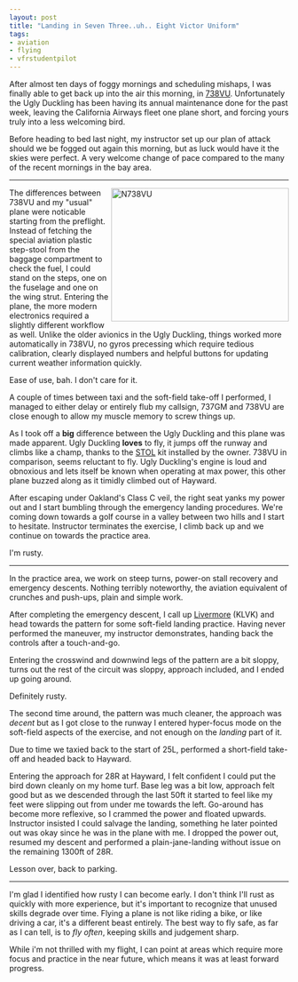 ```yaml
---
layout: post
title: "Landing in Seven Three..uh.. Eight Victor Uniform"
tags:
- aviation
- flying
- vfrstudentpilot
---
```


After almost ten days of foggy mornings and scheduling mishaps, I was finally
able to get back up into the air this morning, in
[738VU](http://www.flickr.com/photos/agentdero/9169914387/). Unfortunately the
Ugly Duckling has been having its annual maintenance done for the past week,
leaving the California Airways fleet one plane short, and forcing yours truly
into a less welcoming bird.


Before heading to bed last night, my instructor set up our plan of attack
should we be fogged out again this morning, but as luck would have it the skies
were perfect. A very welcome change of pace compared to the many of the recent
mornings in the bay area.

---


<a href="http://www.flickr.com/photos/agentdero/9169914387/" title="N738VU by
agentdero, on Flickr"><img
src="http://farm6.staticflickr.com/5452/9169914387_03d53697b6_n.jpg"
width="320" height="240" alt="N738VU" align="right"></a>
The differences between 738VU and my "usual" plane were noticable starting from
the preflight. Instead of fetching the special aviation plastic step-stool from
the baggage compartment to check the fuel, I could stand on the steps, one on
the fuselage and one on the wing strut. Entering the plane, the more modern
electronics required a slightly different workflow as well.  Unlike the older
avionics in the Ugly Duckling, things worked more automatically in 738VU, no
gyros precessing which require tedious calibration, clearly displayed numbers
and helpful buttons for updating current weather information quickly.

Ease of use, bah. I don't care for it.



A couple of times between taxi and the soft-field take-off I performed, I managed
to either delay or entirely flub my callsign, 737GM and 738VU are close enough
to allow my muscle memory to screw things up.

As I took off a **big** difference between the Ugly Duckling and this plane was
made apparent. Ugly Duckling **loves** to fly, it jumps off the runway and
climbs like a champ, thanks to the [STOL](https://en.wikipedia.org/wiki/STOL)
kit installed by the owner. 738VU in comparison, seems reluctant to fly. Ugly
Duckling's engine is loud and obnoxious and lets itself be known when operating
at max power, this other plane buzzed along as it timidly climbed out of
Hayward.


After escaping under Oakland's Class C veil, the right seat yanks my power out
and I start bumbling through the emergency landing procedures. We're coming
down towards a golf course in a valley between two hills and I start to
hesitate. Instructor terminates the exercise, I climb back up and we continue
on towards the practice area.

I'm rusty.

---

In the practice area, we work on steep turns, power-on stall recovery and
emergency descents. Nothing terribly noteworthy, the aviation equivalent of
crunches and push-ups, plain and simple work.

After completing the emergency descent, I call up
[Livermore](airnav.com/airport/klvk) (KLVK) and head towards the pattern for
some soft-field landing practice. Having never performed the maneuver, my
instructor demonstrates, handing back the controls after a touch-and-go.

Entering the crosswind and downwind legs of the pattern are a bit sloppy, turns
out the rest of the circuit was sloppy, approach included, and I ended up going
around.

Definitely rusty.

The second time around, the pattern was much cleaner, the approach was *decent*
but as I got close to the runway I entered hyper-focus mode on the soft-field
aspects of the exercise, and not enough on the *landing* part of it.


Due to time we taxied back to the start of 25L, performed a short-field
take-off and headed back to Hayward.


Entering the approach for 28R at Hayward, I felt confident I could put the bird
down cleanly on my home turf. Base leg was a bit low, approach felt good but as
we descended through the last 50ft it started to feel like my feet were
slipping out from under me towards the left. Go-around has become more
reflexive, so I crammed the power and floated upwards. Instructor insisted I
could salvage the landing, something he later pointed out was okay since he was
in the plane with me. I dropped the power out, resumed my descent and
performed a plain-jane-landing without issue on the remaining 1300ft of 28R.


Lesson over, back to parking.


---

I'm glad I identified how rusty I can become early. I don't think I'll rust as
quickly with more experience, but it's important to recognize that unused skills
degrade over time. Flying a plane is not like riding a bike, or like driving a
car, it's a different beast entirely. The best way to fly safe, as far as I can
tell, is to *fly often*, keeping skills and judgement sharp.

While i'm not thrilled with my flight, I can point at areas which require more
focus and practice in the near future, which means it was at least forward
progress.


